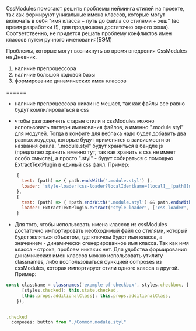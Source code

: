CssModules помогают решить проблемы нейминга стилей на проекте, так как формируют уникальные имена классов,
которые могут включать в себя "имя класса + путь до файла со стилями + хеш"
(во время разработки (!), для продакшена достаточно одного хеша).
Соответственно, не придется решать проблему конфликтов имен классов путем ручного именования(БЭМ)

Проблемы, которые могут возникнуть во время внедрения CssModules на Дневник.

1. наличие препроцессора
2. наличие большой кодовой базы
3. формирование динамических имен классов


======

- наличие препроцессора никак не мешает, так как файлы все равно будут компилироваться в css

- чтобы разграничить старые стили и cssModules можно использовать паттерн именования файлов, а именно ".module.styl" для модулей.
Тогда в конфиге для вебпака надо будет добавить два разных лоудера, которые будут применятся в заивисмости от названия файла.
".module.styl" будут храниться в бандле js (предлагаю хранить именно тут, так как хранить в css не имеет особо смысла), а просто ".styl" - будут собираться c помощью ExtractTextPlugin в единый css файл.
Пример: 
```js
    {
      test: (path) => { path.endsWith('.module.styl') },
      loader: 'style-loader!css-loader?localIdentName=[local]__[path][name]__[hash:base64:5]&modules&importLoaders=2&sourceMap!postcss-loader!stylus-loader',
    },
    {
      test: (path) => { !path.endsWith('.module.styl') && path.endsWith('.styl') },
      loader: ExtractTextPlugin.extract('style-loader', ['css-loader', 'stylus-loader']),
    }
```

- Для того, чтобы использовать имена классов из cssModules достаточно импортировать необходимый файл со стилями,
который будет являться объектом, где ключом будет имя класса, а значением - динамически сгенерированное имя класса.
Так как имя класса - строка, проблем никаких нет.
Для удобства формирования динамических имен классов можно использовать утилиту classnames, либо воспользоваться
функцией composes из cssModules, которая импортирует стили одного класса в другой. Пример:

```js
const className = classnames('example-of-checkbox', styles.checkbox, {
      [styles.checked]: this.state.checked,
      [this.props.additionalClass]: this.props.additionalClass,
    });


.checked
  composes: button from "./Common.module.styl"
```


